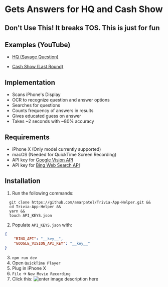 # Gets Answers for HQ and Cash Show

## Don't Use This!  It breaks TOS.  This is just for fun

## Examples (YouTube)
- [HQ (Savage Question)](https://youtu.be/U1btuWZV-aM)

- [Cash Show (Last Round)](https://youtu.be/4qlcyVTgT7c)

## Implementation

- Scans iPhone's Display
- OCR to recognize question and answer options
- Searches for questions
- Counts frequency of answers in results
- Gives educated guess on answer
- Takes ~2 seconds with ~80% accuracy

## Requirements
- iPhone X (Only model currently supported)
- macOS (Needed for QuickTime Screen Recording)
- API key for [Google Vision API](https://cloud.google.com/vision/) 
- API key for [Bing Web Search API](https://azure.microsoft.com/en-us/services/cognitive-services/bing-web-search-api/)

## Installation
1. Run the following commands:
```
  git clone https://github.com/amarpatel/Trivia-App-Helper.git &&
  cd Trivia-App-Helper &&
  yarn &&
  touch API_KEYS.json
```
2. Populate `API_KEYS.json` with:
```json
{
    "BING_API": "__key__",
    "GOOGLE_VISION_API_KEY": "__key__"
}
```
3. `npm run dev`
4. Open `QuickTime Player`
5. Plug in iPhone X
6. `File` -> `New Movie Recording`
7. Click this: ![enter image description here](https://i.imgur.com/sTwW8GI.png)

